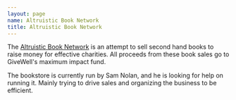 ```yaml
---
layout: page
name: Altruistic Book Network
title: Altruistic Book Network
---
```


The [Altruistic Book Network](https://altruisticbook.net/) is an attempt to sell
second hand books to raise money for effective charities. All proceeds from these
book sales go to GiveWell's maximum impact fund.

The bookstore is currently run by Sam Nolan, and he is looking for help on running
it. Mainly trying to drive sales and organizing the business to be efficient.
